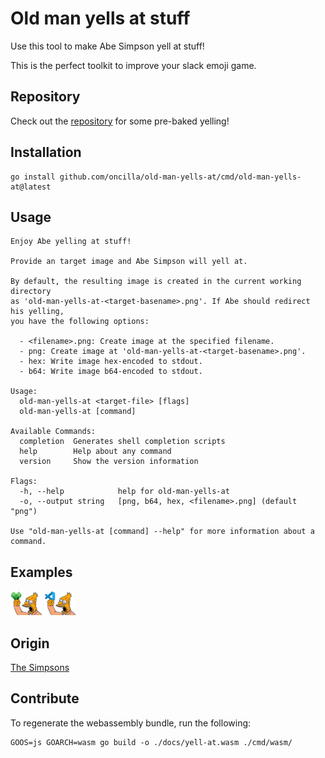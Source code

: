 # Old man yells at stuff

Use this tool to make Abe Simpson yell at stuff!

This is the perfect toolkit to improve your slack emoji game.

## Repository

Check out the [repository](./repository/) for some pre-baked yelling!

## Installation

```
go install github.com/oncilla/old-man-yells-at/cmd/old-man-yells-at@latest
```

## Usage

```
Enjoy Abe yelling at stuff!

Provide an target image and Abe Simpson will yell at.

By default, the resulting image is created in the current working directory
as 'old-man-yells-at-<target-basename>.png'. If Abe should redirect his yelling,
you have the following options:

  - <filename>.png: Create image at the specified filename.
  - png: Create image at 'old-man-yells-at-<target-basename>.png'.
  - hex: Write image hex-encoded to stdout.
  - b64: Write image b64-encoded to stdout.

Usage:
  old-man-yells-at <target-file> [flags]
  old-man-yells-at [command]

Available Commands:
  completion  Generates shell completion scripts
  help        Help about any command
  version     Show the version information

Flags:
  -h, --help            help for old-man-yells-at
  -o, --output string   [png, b64, hex, <filename>.png] (default "png")

Use "old-man-yells-at [command] --help" for more information about a command.
```

## Examples

<img src="./testdata/old-man-yells-at-bazel.png" width=50 >

<img src="./testdata/old-man-yells-at-vscode.png" width=50 >

## Origin

[The Simpsons](https://youtu.be/tJ-LivK4-78)

## Contribute

To regenerate the webassembly bundle, run the following:

```txt
GOOS=js GOARCH=wasm go build -o ./docs/yell-at.wasm ./cmd/wasm/
```
